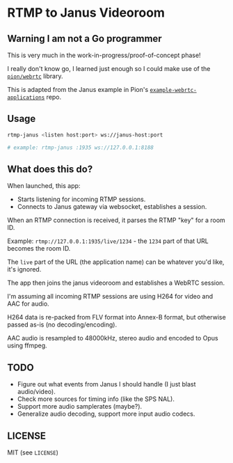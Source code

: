 # RTMP to Janus Videoroom

## Warning I am not a Go programmer

This is very much in the work-in-progress/proof-of-concept phase!

I really don't know go, I learned just enough so I could make use of the [`pion/webrtc`](https://github.com/pion/webrtc) library.

This is adapted from the Janus example in Pion's [`example-webrtc-applications`](https://github.com/pion/example-webrtc-applications) repo.

## Usage

```bash
rtmp-janus <listen host:port> ws://janus-host:port

# example: rtmp-janus :1935 ws://127.0.0.1:8188
```

## What does this do?

When launched, this app:

* Starts listening for incoming RTMP sessions.
* Connects to Janus gateway via websocket, establishes a session.

When an RTMP connection is received, it parses the RTMP "key" for a room ID.

Example: `rtmp://127.0.0.1:1935/live/1234` - the `1234` part of that URL becomes the room ID.

The `live` part of the URL (the application name) can be whatever you'd like, it's ignored.

The app then joins the janus videoroom and establishes a WebRTC session.

I'm assuming all incoming RTMP sessions are using H264 for video and AAC for audio.

H264 data is re-packed from FLV format into Annex-B format, but otherwise passed
as-is (no decoding/encoding).

AAC audio is resampled to 48000kHz, stereo audio and encoded to Opus using ffmpeg.

## TODO

* Figure out what events from Janus I should handle (I just blast audio/video).
* Check more sources for timing info (like the SPS NAL).
* Support more audio samplerates (maybe?).
* Generalize audio decoding, support more input audio codecs.

## LICENSE

MIT (see `LICENSE`)
